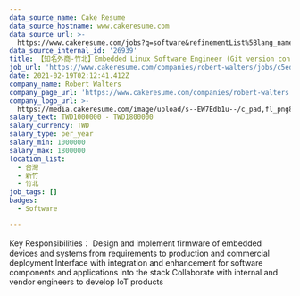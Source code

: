 ```yaml
---
data_source_name: Cake Resume
data_source_hostname: www.cakeresume.com
data_source_url: >-
  https://www.cakeresume.com/jobs?q=software&refinementList%5Blang_name%5D%5B0%5D=English&refinementList%5Bsalary_type%5D=per_year&range%5Bsalary_range%5D%5Bmin%5D=1000000&page=2
data_source_internal_id: '26939'
title: 【知名外商-竹北】Embedded Linux Software Engineer (Git version control)
job_url: 'https://www.cakeresume.com/companies/robert-walters/jobs/c5edcf'
date: 2021-02-19T02:12:41.412Z
company_name: Robert Walters
company_page_url: 'https://www.cakeresume.com/companies/robert-walters'
company_logo_url: >-
  https://media.cakeresume.com/image/upload/s--EW7Edb1u--/c_pad,fl_png8,h_200,w_200/v1600053194/xc6aglyvacjd8nwbof70.png
salary_text: TWD1000000 - TWD1800000
salary_currency: TWD
salary_type: per_year
salary_min: 1000000
salary_max: 1800000
location_list:
  - 台灣
  - 新竹
  - 竹北
job_tags: []
badges:
  - Software

---
```


Key Responsibilities： Design and implement firmware of embedded devices and systems from requirements to production and commercial deployment Interface with integration and enhancement for software components and applications into the stack Collaborate with internal and vendor engineers to develop IoT products